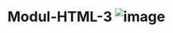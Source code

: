 # Modul-HTML-3 ![image](https://user-images.githubusercontent.com/80082749/182631783-9206e18f-1e25-4fb5-b82b-5b3685818a73.png)

